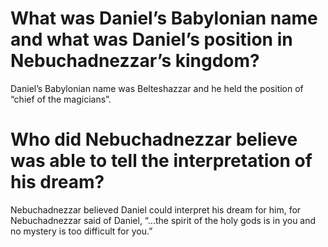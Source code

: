 # What was Daniel’s Babylonian name and what was Daniel’s position in Nebuchadnezzar’s kingdom?

Daniel’s Babylonian name was Belteshazzar and he held the position of “chief of the magicians”.

# Who did Nebuchadnezzar believe was able to tell the interpretation of his dream?

Nebuchadnezzar believed Daniel could interpret his dream for him, for Nebuchadnezzar said of Daniel, “…the spirit of the holy gods is in you and no mystery is too difficult for you.”
